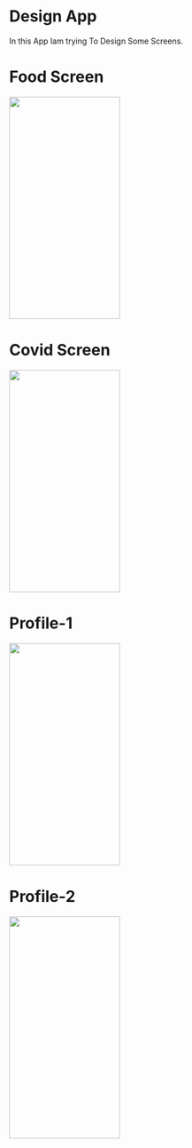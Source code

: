 # Design App

In this App Iam trying To Design Some Screens.


# Food Screen



<img src="https://user-images.githubusercontent.com/58302841/90795819-d02ed980-e30e-11ea-8b13-adb0dfe6d8a0.png" width="200" height="400" />


# Covid Screen

<img src="https://user-images.githubusercontent.com/58302841/90795901-edfc3e80-e30e-11ea-9443-cb995748ec7b.png" width="200" height="400" />
  
  
  
# Profile-1

<img src="https://user-images.githubusercontent.com/58302841/90795993-09674980-e30f-11ea-89fb-8716cd65898d.png" width="200" height="400" />

# Profile-2

<img src="https://user-images.githubusercontent.com/58302841/90796054-1a17bf80-e30f-11ea-97ef-1972083864b6.png" width="200" height="400" />




